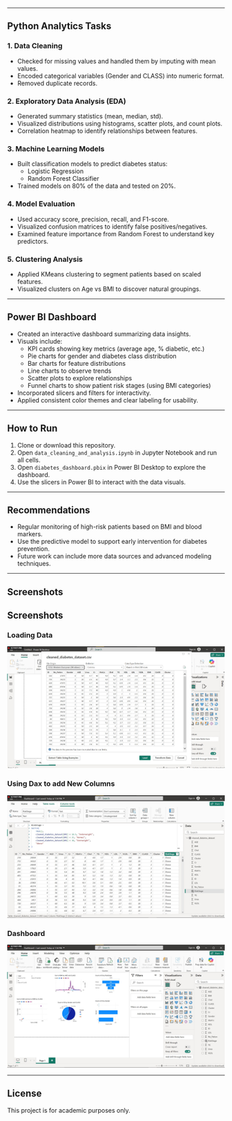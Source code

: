 
---

## Python Analytics Tasks

### 1. Data Cleaning
- Checked for missing values and handled them by imputing with mean values.
- Encoded categorical variables (Gender and CLASS) into numeric format.
- Removed duplicate records.

### 2. Exploratory Data Analysis (EDA)
- Generated summary statistics (mean, median, std).
- Visualized distributions using histograms, scatter plots, and count plots.
- Correlation heatmap to identify relationships between features.

### 3. Machine Learning Models
- Built classification models to predict diabetes status:
  - Logistic Regression
  - Random Forest Classifier
- Trained models on 80% of the data and tested on 20%.

### 4. Model Evaluation
- Used accuracy score, precision, recall, and F1-score.
- Visualized confusion matrices to identify false positives/negatives.
- Examined feature importance from Random Forest to understand key predictors.

### 5. Clustering Analysis
- Applied KMeans clustering to segment patients based on scaled features.
- Visualized clusters on Age vs BMI to discover natural groupings.

---

## Power BI Dashboard

- Created an interactive dashboard summarizing data insights.
- Visuals include:
  - KPI cards showing key metrics (average age, % diabetic, etc.)
  - Pie charts for gender and diabetes class distribution
  - Bar charts for feature distributions
  - Line charts to observe trends
  - Scatter plots to explore relationships
  - Funnel charts to show patient risk stages (using BMI categories)
- Incorporated slicers and filters for interactivity.
- Applied consistent color themes and clear labeling for usability.

---

## How to Run

1. Clone or download this repository.
2. Open `data_cleaning_and_analysis.ipynb` in Jupyter Notebook and run all cells.
3. Open `diabetes_dashboard.pbix` in Power BI Desktop to explore the dashboard.
4. Use the slicers in Power BI to interact with the data visuals.

---

## Recommendations

- Regular monitoring of high-risk patients based on BMI and blood markers.
- Use the predictive model to support early intervention for diabetes prevention.
- Future work can include more data sources and advanced modeling techniques.

---

## Screenshots

## Screenshots

### Loading Data
![Loading data](screenshots/loadingData.jpg)

### Using Dax to add New Columns
![DAX](screenshots/using_column_dax.jpg)

### Dashboard
![DAX](screenshots/myDashboard.jpg)

---


## License

This project is for academic purposes only.

